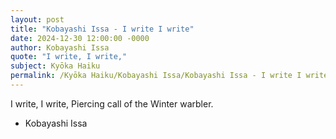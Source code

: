 ```yaml
---
layout: post
title: "Kobayashi Issa - I write I write"
date: 2024-12-30 12:00:00 -0000
author: Kobayashi Issa
quote: "I write, I write,"
subject: Kyōka Haiku
permalink: /Kyōka Haiku/Kobayashi Issa/Kobayashi Issa - I write I write
---
```


I write, I write,
Piercing call of the
Winter warbler.

- Kobayashi Issa

